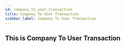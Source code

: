 ```yaml
---
id: company_to_user_transaction
title: Company To User Transaction
sidebar_label: Company To User Transaction
---
```


## This is Company To User Transaction
